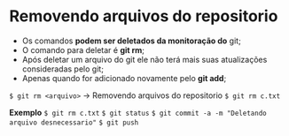 # Removendo arquivos do repositorio

- Os comandos **podem ser deletados da monitoração do** git;
- O comando para deletar é **git rm**;
- Após deletar um arquivo do git ele não terá mais suas atualizações consideradas pelo git;
- Apenas quando for adicionado novamente pelo **git add**;

```$ git rm <arquivo>``` -> Removendo arquivos do repositorio
```$ git rm c.txt```

**Exemplo**
```$ git rm c.txt```
```$ git status``` 
```$ git commit -a -m "Deletando arquivo desnecessario"```
```$ git push```
